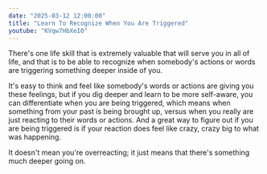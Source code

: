```yaml
---
date: "2025-03-12 12:00:00"
title: "Learn To Recognize When You Are Triggered"
youtube: "KVqw7HbXeI0"
---
```


There's one life skill that is extremely valuable that will serve you in all of life, and that is to be able to recognize when somebody's actions or words are triggering something deeper inside of you.

It's easy to think and feel like somebody's words or actions are giving you these feelings, but if you dig deeper and learn to be more self-aware, you can differentiate when you are being triggered, which means when something from your past is being brought up, versus when you really are just reacting to their words or actions.
And a great way to figure out if you are being triggered is if your reaction does feel like crazy, crazy big to what was happening.

It doesn't mean you're overreacting; it just means that there's something much deeper going on.




